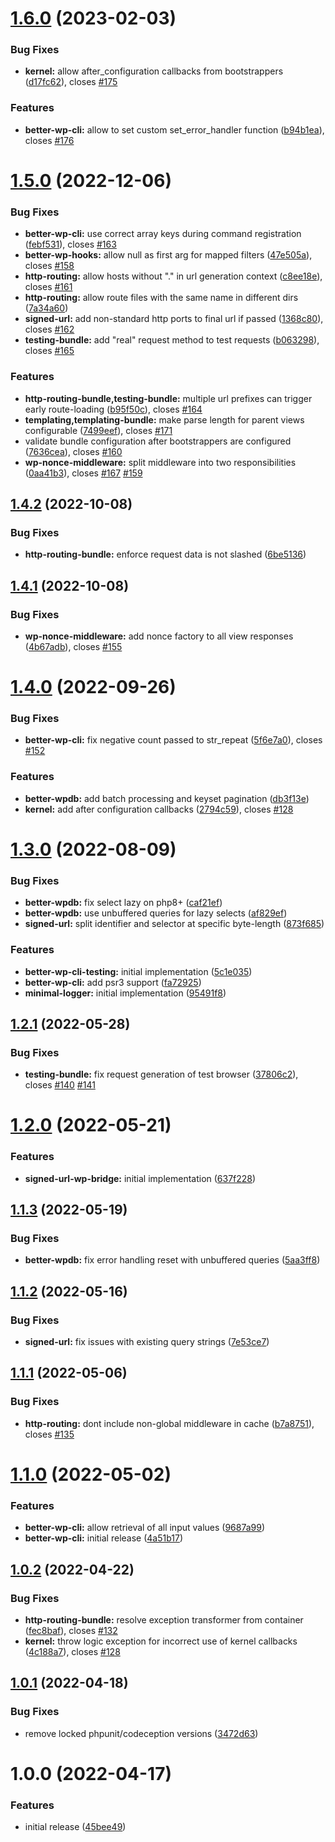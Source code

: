 # [1.6.0](https://github.com/snicco/snicco/compare/v1.5.0...v1.6.0) (2023-02-03)


### Bug Fixes

* **kernel:** allow after_configuration callbacks from bootstrappers ([d17fc62](https://github.com/snicco/snicco/commit/d17fc620e398520c382ceb22a31936a4ca8ab1a1)), closes [#175](https://github.com/snicco/snicco/issues/175)


### Features

* **better-wp-cli:** allow to set custom set_error_handler function ([b94b1ea](https://github.com/snicco/snicco/commit/b94b1eae51d3098c72a2ad0145b3b70d3774fd2c)), closes [#176](https://github.com/snicco/snicco/issues/176)

# [1.5.0](https://github.com/snicco/snicco/compare/v1.4.2...v1.5.0) (2022-12-06)


### Bug Fixes

* **better-wp-cli:** use correct array keys during command registration ([febf531](https://github.com/snicco/snicco/commit/febf531c405d99e66c5fb754b9cd29b5d27821a1)), closes [#163](https://github.com/snicco/snicco/issues/163)
* **better-wp-hooks:** allow null as first arg for mapped filters ([47e505a](https://github.com/snicco/snicco/commit/47e505ab33448948d02debafafda9834a49c1ac8)), closes [#158](https://github.com/snicco/snicco/issues/158)
* **http-routing:** allow hosts without "." in url generation context ([c8ee18e](https://github.com/snicco/snicco/commit/c8ee18eeb14a54aa522a758ccf6f7d270dece1f1)), closes [#161](https://github.com/snicco/snicco/issues/161)
* **http-routing:** allow route files with the same name in different dirs ([7a34a60](https://github.com/snicco/snicco/commit/7a34a604439d2bb238505e3847d05572dd893a15))
* **signed-url:** add non-standard http ports to final url if passed ([1368c80](https://github.com/snicco/snicco/commit/1368c80ba1d08436867bfd85f2b7935c814380e7)), closes [#162](https://github.com/snicco/snicco/issues/162)
* **testing-bundle:** add "real" request method to test requests ([b063298](https://github.com/snicco/snicco/commit/b06329800e71e667c74359096b5c0306899fbc8c)), closes [#165](https://github.com/snicco/snicco/issues/165)


### Features

* **http-routing-bundle,testing-bundle:** multiple url prefixes can trigger early route-loading ([b95f50c](https://github.com/snicco/snicco/commit/b95f50ce6e4f692af8ccda27d4f872b66715c488)), closes [#164](https://github.com/snicco/snicco/issues/164)
* **templating,templating-bundle:** make parse length for parent views configurable ([7499eef](https://github.com/snicco/snicco/commit/7499eef985b5c7288769ffc9c6bd627781f215a8)), closes [#171](https://github.com/snicco/snicco/issues/171)
* validate bundle configuration after bootstrappers are configured ([7636cea](https://github.com/snicco/snicco/commit/7636cea897b3acabe353abacb4b20b172fa6b39d)), closes [#160](https://github.com/snicco/snicco/issues/160)
* **wp-nonce-middleware:** split middleware into two responsibilities ([0aa41b3](https://github.com/snicco/snicco/commit/0aa41b3f5618315e7a92a9d0b26707346a5d1434)), closes [#167](https://github.com/snicco/snicco/issues/167) [#159](https://github.com/snicco/snicco/issues/159)

## [1.4.2](https://github.com/snicco/snicco/compare/v1.4.1...v1.4.2) (2022-10-08)


### Bug Fixes

* **http-routing-bundle:** enforce request data is not slashed ([6be5136](https://github.com/snicco/snicco/commit/6be5136fb41caf4b0371e20ebaf58d443bd24d12))

## [1.4.1](https://github.com/snicco/snicco/compare/v1.4.0...v1.4.1) (2022-10-08)


### Bug Fixes

* **wp-nonce-middleware:** add nonce factory to all view responses ([4b67adb](https://github.com/snicco/snicco/commit/4b67adbe1ec611eaa744786fab1fbf0f9206c595)), closes [#155](https://github.com/snicco/snicco/issues/155)

# [1.4.0](https://github.com/snicco/snicco/compare/v1.3.0...v1.4.0) (2022-09-26)


### Bug Fixes

* **better-wp-cli:** fix negative count passed to str_repeat ([5f6e7a0](https://github.com/snicco/snicco/commit/5f6e7a0258b6f6c8c95c068aaf42c31ed057f53d)), closes [#152](https://github.com/snicco/snicco/issues/152)


### Features

* **better-wpdb:** add batch processing and keyset pagination ([db3f13e](https://github.com/snicco/snicco/commit/db3f13e395deabb1694b2a1cd63f9136db2acc70))
* **kernel:** add after configuration callbacks ([2794c59](https://github.com/snicco/snicco/commit/2794c59de8671f14a6640ac6192e29b84206223e)), closes [#128](https://github.com/snicco/snicco/issues/128)

# [1.3.0](https://github.com/snicco/snicco/compare/v1.2.1...v1.3.0) (2022-08-09)


### Bug Fixes

* **better-wpdb:** fix select lazy on php8+ ([caf21ef](https://github.com/snicco/snicco/commit/caf21efa58c44abc99c74a64aa9d5ba3bf271e54))
* **better-wpdb:** use unbuffered queries for lazy selects ([af829ef](https://github.com/snicco/snicco/commit/af829ef7d87880d9808bd4137d61196e2512b01c))
* **signed-url:** split identifier and selector at specific byte-length ([873f685](https://github.com/snicco/snicco/commit/873f68503680c3be9b4317a1eb90b5596fae1fcb))


### Features

* **better-wp-cli-testing:** initial implementation ([5c1e035](https://github.com/snicco/snicco/commit/5c1e035ab28be3d39b99043dcbcd38bb3ee4c254))
* **better-wp-cli:** add psr3 support ([fa72925](https://github.com/snicco/snicco/commit/fa72925663c694e7c0ead477c082128c07cdca56))
* **minimal-logger:** initial implementation ([95491f8](https://github.com/snicco/snicco/commit/95491f8dd4b956460043c8dcfd977d5ab3fab3af))

## [1.2.1](https://github.com/snicco/snicco/compare/v1.2.0...v1.2.1) (2022-05-28)


### Bug Fixes

* **testing-bundle:** fix request generation of test browser ([37806c2](https://github.com/snicco/snicco/commit/37806c29ed72e9a90265b3374088b43a97b6ed6f)), closes [#140](https://github.com/snicco/snicco/issues/140) [#141](https://github.com/snicco/snicco/issues/141)

# [1.2.0](https://github.com/snicco/snicco/compare/v1.1.3...v1.2.0) (2022-05-21)


### Features

* **signed-url-wp-bridge:** initial implementation ([637f228](https://github.com/snicco/snicco/commit/637f2289c1658487f1d16028b1bddce0e7f193d5))

## [1.1.3](https://github.com/snicco/snicco/compare/v1.1.2...v1.1.3) (2022-05-19)


### Bug Fixes

* **better-wpdb:** fix error handling reset with unbuffered queries ([5aa3ff8](https://github.com/snicco/snicco/commit/5aa3ff8e06fdd3213c03807c8cc7fa179084320c))

## [1.1.2](https://github.com/snicco/snicco/compare/v1.1.1...v1.1.2) (2022-05-16)


### Bug Fixes

* **signed-url:** fix issues with existing query strings ([7e53ce7](https://github.com/snicco/snicco/commit/7e53ce71d9caf42fafe7f1e8a73ab9200fa01f8b))

## [1.1.1](https://github.com/snicco/snicco/compare/v1.1.0...v1.1.1) (2022-05-06)


### Bug Fixes

* **http-routing:** dont include non-global middleware in cache ([b7a8751](https://github.com/snicco/snicco/commit/b7a875183935ca8e835e636fd334248762f896b2)), closes [#135](https://github.com/snicco/snicco/issues/135)

# [1.1.0](https://github.com/snicco/snicco/compare/v1.0.2...v1.1.0) (2022-05-02)


### Features

* **better-wp-cli:** allow retrieval of all input values ([9687a99](https://github.com/snicco/snicco/commit/9687a99867c17723df430832a407b53684e79405))
* **better-wp-cli:** initial release ([4a51b17](https://github.com/snicco/snicco/commit/4a51b17127b098fa09a1e60024e8b14376e0e24a))

## [1.0.2](https://github.com/snicco/snicco/compare/v1.0.1...v1.0.2) (2022-04-22)


### Bug Fixes

* **http-routing-bundle:** resolve exception transformer from container ([fec8baf](https://github.com/snicco/snicco/commit/fec8baf42143494b63487274a8abe5e2fbf1d9ef)), closes [#132](https://github.com/snicco/snicco/issues/132)
* **kernel:** throw logic exception for incorrect use of kernel callbacks ([4c188a7](https://github.com/snicco/snicco/commit/4c188a7b5547483fb831602436e9ec7247aea4e2)), closes [#128](https://github.com/snicco/snicco/issues/128)

## [1.0.1](https://github.com/snicco/snicco/compare/v1.0.0...v1.0.1) (2022-04-18)


### Bug Fixes

* remove locked phpunit/codeception versions ([3472d63](https://github.com/snicco/snicco/commit/3472d637adbc7098ac4e592a26ebc5c9e0e31b29))

# 1.0.0 (2022-04-17)


### Features

* initial release ([45bee49](https://github.com/snicco/snicco/commit/45bee49b5b40b93cf65419428f371861fbdc2a0d))

